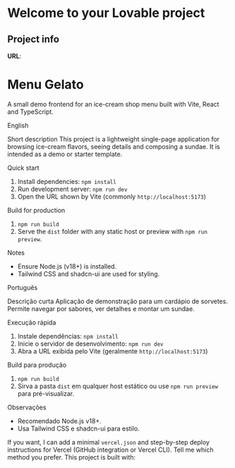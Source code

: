 # Welcome to your Lovable project

## Project info

**URL**: 

# Menu Gelato

A small demo frontend for an ice-cream shop menu built with Vite, React and TypeScript.

English

Short description
This project is a lightweight single-page application for browsing ice-cream flavors, seeing details and composing a sundae. It is intended as a demo or starter template.

Quick start
1. Install dependencies: `npm install`
2. Run development server: `npm run dev`
3. Open the URL shown by Vite (commonly `http://localhost:5173`)

Build for production
1. `npm run build`
2. Serve the `dist` folder with any static host or preview with `npm run preview`.

Notes
- Ensure Node.js (v18+) is installed.
- Tailwind CSS and shadcn-ui are used for styling.

Português

Descrição curta
Aplicação de demonstração para um cardápio de sorvetes. Permite navegar por sabores, ver detalhes e montar um sundae.

Execução rápida
1. Instale dependências: `npm install`
2. Inicie o servidor de desenvolvimento: `npm run dev`
3. Abra a URL exibida pelo Vite (geralmente `http://localhost:5173`)

Build para produção
1. `npm run build`
2. Sirva a pasta `dist` em qualquer host estático ou use `npm run preview` para pré-visualizar.

Observações
- Recomendado Node.js v18+.
- Usa Tailwind CSS e shadcn-ui para estilo.

If you want, I can add a minimal `vercel.json` and step-by-step deploy instructions for Vercel (GitHub integration or Vercel CLI). Tell me which method you prefer.
This project is built with:
